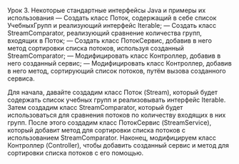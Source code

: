 Урок 3. Некоторые стандартные интерфейсы Java и примеры их использования
— Создать класс Поток, содержащий в себе список УчебныхГрупп и реализующий интерфейс Iterable;
— Создать класс StreamComparator, реализующий сравнение количества групп, входящих в Поток;
— Создать класс ПотокСервис, добавив в него метод сортировки списка потоков, используя созданный StreamComparator;
— Модифицировать класс Контроллер, добавив в него созданный сервис;
— Модифицировать класс Контроллер, добавив в него метод, сортирующий список потоков, путём вызова созданного сервиса.

Для начала, давайте создадим класс Поток (Stream), который будет содержать список учебных групп и реализовывать интерфейс Iterable. Затем создадим класс StreamComparator, который будет использоваться для сравнения потоков по количеству входящих в них групп. После этого создадим класс ПотокСервис (StreamService), который добавит метод для сортировки списка потоков с использованием StreamComparator. Наконец, модифицируем класс Контроллер (Controller), чтобы добавить созданный сервис и метод для сортировки списка потоков с его помощью.
